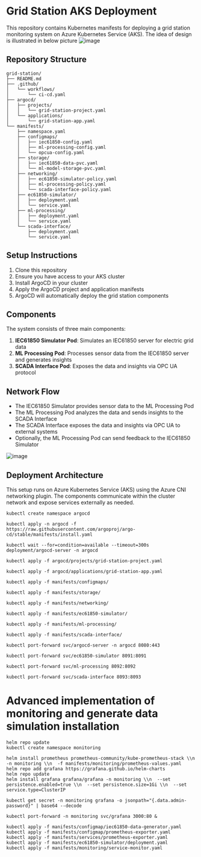 # Grid Station AKS Deployment

This repository contains Kubernetes manifests for deploying a grid station monitoring system on Azure Kubernetes Service (AKS). The idea of design is illustrated in below picture
![image](https://github.com/user-attachments/assets/7db9d176-5117-49f0-b77e-436afcddfc16)


## Repository Structure

```
grid-station/
├── README.md
├── .github/
│   └── workflows/
│       └── ci-cd.yaml
├── argocd/
│   ├── projects/
│   │   └── grid-station-project.yaml
│   └── applications/
│       └── grid-station-app.yaml
└── manifests/
    ├── namespace.yaml
    ├── configmaps/
    │   ├── iec61850-config.yaml
    │   ├── ml-processing-config.yaml
    │   └── opcua-config.yaml
    ├── storage/
    │   ├── iec61850-data-pvc.yaml
    │   └── ml-model-storage-pvc.yaml
    ├── networking/
    │   ├── ec61850-simulator-policy.yaml
    │   ├── ml-processing-policy.yaml
    │   └── scada-interface-policy.yaml
    ├── ec61850-simulator/
    │   ├── deployment.yaml
    │   └── service.yaml
    ├── ml-processing/
    │   ├── deployment.yaml
    │   └── service.yaml
    └── scada-interface/
        ├── deployment.yaml
        └── service.yaml
```

## Setup Instructions

1. Clone this repository
2. Ensure you have access to your AKS cluster
3. Install ArgoCD in your cluster
4. Apply the ArgoCD project and application manifests
5. ArgoCD will automatically deploy the grid station components

## Components

The system consists of three main components:

1. **IEC61850 Simulator Pod**: Simulates an IEC61850 server for electric grid data
2. **ML Processing Pod**: Processes sensor data from the IEC61850 server and generates insights
3. **SCADA Interface Pod**: Exposes the data and insights via OPC UA protocol

## Network Flow

- The IEC61850 Simulator provides sensor data to the ML Processing Pod
- The ML Processing Pod analyzes the data and sends insights to the SCADA Interface
- The SCADA Interface exposes the data and insights via OPC UA to external systems
- Optionally, the ML Processing Pod can send feedback to the IEC61850 Simulator

![image](https://github.com/user-attachments/assets/beda5964-3356-45f6-9029-13b7d5b01416)

## Deployment Architecture

This setup runs on Azure Kubernetes Service (AKS) using the Azure CNI networking plugin. The components communicate within the cluster network and expose services externally as needed.

```
kubectl create namespace argocd

kubectl apply -n argocd -f https://raw.githubusercontent.com/argoproj/argo-cd/stable/manifests/install.yaml

kubectl wait --for=condition=available --timeout=300s deployment/argocd-server -n argocd

kubectl apply -f argocd/projects/grid-station-project.yaml

kubectl apply -f argocd/applications/grid-station-app.yaml

kubectl apply -f manifests/configmaps/

kubectl apply -f manifests/storage/

kubectl apply -f manifests/networking/

kubectl apply -f manifests/ec61850-simulator/

kubectl apply -f manifests/ml-processing/

kubectl apply -f manifests/scada-interface/

kubectl port-forward svc/argocd-server -n argocd 8080:443

kubectl port-forward svc/ec61850-simulator 8091:8091

kubectl port-forward svc/ml-processing 8092:8092

kubectl port-forward svc/scada-interface 8093:8093
```

# Advanced implementation of monitoring and generate data simulation installation
```
helm repo update
kubectl create namespace monitoring

helm install prometheus prometheus-community/kube-prometheus-stack \\n  -n monitoring \\n  -f manifests/monitoring/prometheus-values.yaml
helm repo add grafana https://grafana.github.io/helm-charts
helm repo update
helm install grafana grafana/grafana -n monitoring \\n  --set persistence.enabled=true \\n  --set persistence.size=1Gi \\n  --set service.type=ClusterIP

kubectl get secret -n monitoring grafana -o jsonpath="{.data.admin-password}" | base64 --decode

kubectl port-forward -n monitoring svc/grafana 3000:80 &
 
kubectl apply -f manifests/configmap/iec61850-data-generator.yaml
kubectl apply -f manifests/configmap/prometheus-exporter.yaml
kubectl apply -f manifests/services/prometheus-exporter.yaml
kubectl apply -f manifests/ec61850-simulator/deployment.yaml
kubectl apply -f manifests/monitoring/service-monitor.yaml
```
